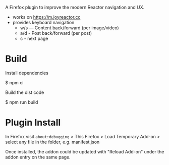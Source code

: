 A Firefox plugin to improve the modern Reactor navigation and UX.

- works on https://m.joyreactor.cc
- provides keyboard navigation
  - w/s — Content back/forward (per image/video)
  - a/d - Post back/forward (per post)
  - c - next page

# Build

Install dependencies

$ npm ci

Build the dist code

$ npm run build

# Plugin Install

In Firefox visit `about:debugging` > This Firefox > Load Temporary Add-on > select any file in the folder, e.g. manifest.json

Once installed, the addon could be updated with "Reload Add-on" under the addon entry on the same page.